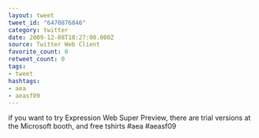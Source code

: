 ```yaml
---
layout: tweet
tweet_id: "6470876846"
category: twitter
date: 2009-12-08T18:27:00.000Z
source: Twitter Web Client
favorite_count: 0
retweet_count: 0
tags:
- tweet
hashtags:
- aea
- aeasf09
---
```


if you want to try Expression Web Super Preview, there are trial versions at the Microsoft booth, and free tshirts #aea #aeasf09
